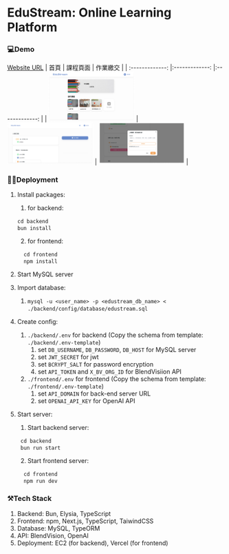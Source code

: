 # EduStream: Online Learning Platform

### 💻Demo

[Website URL](https://edustream-online-learning-platform.vercel.app)
| 首頁 | 課程頁面 | 作業繳交 |
| :-------------: |:-------------: |:-------------: |
| <img src="/frontend/public/首頁.png" width="200"> | <img src="/frontend/public/課程頁面.png" width="200"> | <img src="/frontend/public/作業繳交.png" width="200"> |

### 💁‍♀️Deployment

1. Install packages:

    1. for backend:

    ```ssh
    cd backend
    bun install
    ```

    2. for frontend:

    ```ssh
      cd frontend
      npm install
    ```

2. Start MySQL server
3. Import database:
    1. `mysql -u <user_name> -p <edustream_db_name> < ./backend/config/database/edustream.sql`
4. Create config:
    1. `./backend/.env` for backend (Copy the schema from template: `./backend/.env-template`)
        1. set `DB_USERNAME`, `DB_PASSWORD`, `DB_HOST` for MySQL server
        2. set `JWT_SECRET` for jwt
        3. set `BCRYPT_SALT` for password encryption
        4. set `API_TOKEN` and `X_BV_ORG_ID` for BlendVisiion API
    2. `./frontend/.env` for frontend (Copy the schema from template: `./frontend/.env-template`)
        1. set `API_DOMAIN` for back-end server URL
        2. set `OPENAI_API_KEY` for OpenAI API
5. Start server:

    1. Start backend server:

    ```ssh
     cd backend
     bun run start
    ```

    2. Start frontend server:

    ```ssh
      cd frontend
      npm run dev
    ```

### ⚒️Tech Stack

1. Backend: Bun, Elysia, TypeScript
2. Frontend: npm, Next.js, TypeScript, TaiwindCSS
3. Database: MySQL, TypeORM
4. API: BlendVision, OpenAI
5. Deployment: EC2 (for backend), Vercel (for frontend)
